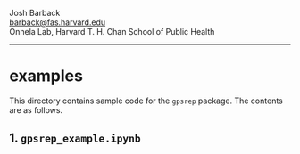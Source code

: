 Josh Barback  
barback@fas.harvard.edu  
Onnela Lab, Harvard T. H. Chan School of Public Health

___
examples
===

This directory contains sample code for the `gpsrep` package.  The contents are as follows.

## 1. `gpsrep_example.ipynb`

